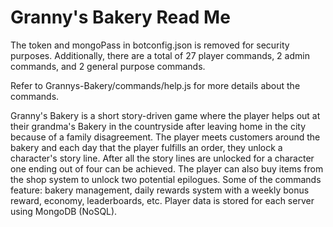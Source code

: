 # Granny's Bakery Read Me

The token and mongoPass in botconfig.json is removed for security purposes. Additionally, there are a total of 27 player commands, 2 admin commands, and 2 general purpose commands.

Refer to Grannys-Bakery/commands/help.js for more details about the commands.

Granny's Bakery is a short story-driven game where the player helps out at their grandma's Bakery in the countryside after leaving home in the city because of a family disagreement. The player meets customers around the bakery and each day that the player fulfills an order, they unlock a character's story line. After all the story lines are unlocked for a character one ending out of four can be achieved. The player can also buy items from the shop system to unlock two potential epilogues. Some of the commands feature: bakery management, daily rewards system with a weekly bonus reward, economy, leaderboards, etc. Player data is stored for each server using MongoDB (NoSQL).
